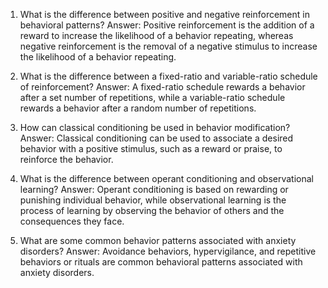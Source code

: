 1) What is the difference between positive and negative reinforcement in behavioral patterns?
Answer: Positive reinforcement is the addition of a reward to increase the likelihood of a behavior repeating, whereas negative reinforcement is the removal of a negative stimulus to increase the likelihood of a behavior repeating.

2) What is the difference between a fixed-ratio and variable-ratio schedule of reinforcement?
Answer: A fixed-ratio schedule rewards a behavior after a set number of repetitions, while a variable-ratio schedule rewards a behavior after a random number of repetitions.

3) How can classical conditioning be used in behavior modification?
Answer: Classical conditioning can be used to associate a desired behavior with a positive stimulus, such as a reward or praise, to reinforce the behavior.

4) What is the difference between operant conditioning and observational learning?
Answer: Operant conditioning is based on rewarding or punishing individual behavior, while observational learning is the process of learning by observing the behavior of others and the consequences they face.

5) What are some common behavior patterns associated with anxiety disorders?
Answer: Avoidance behaviors, hypervigilance, and repetitive behaviors or rituals are common behavioral patterns associated with anxiety disorders.